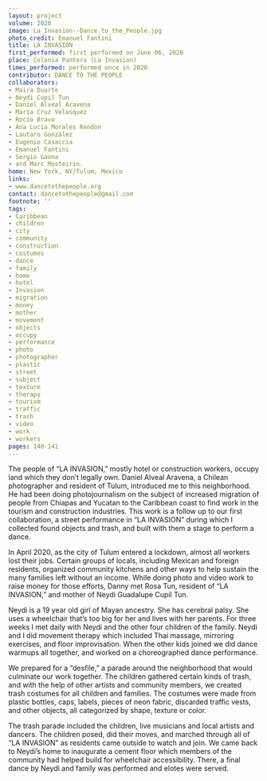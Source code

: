 ```yaml
---
layout: project
volume: 2020
image: La_Invasion--Dance_to_the_People.jpg
photo_credit: Emanuel Fantini
title: LA INVASION
first_performed: first performed on June 06, 2020
place: Colonia Pantera (La Invasion)
times_performed: performed once in 2020
contributor: DANCE TO THE PEOPLE
collaborators:
- Maira Duarte
- Neydi Cupil Tun
- Daniel Alveal Aravena
- María Cruz Velasquez
- Rocío Bravo
- Ana Lucía Morales Rendón
- Lautaro González
- Eugenio Casaccia
- Emanuel Fantini
- Sergio Gaona
- and Marc Mosteirin.
home: New York, NY/Tulum, Mexico
links:
- www.dancetothepeople.org
contact: dancetothepeople@gmail.com
footnote: ''
tags:
- Caribbean
- children
- city
- community
- construction
- costumes
- dance
- family
- home
- hotel
- Invasion
- migration
- money
- mother
- movement
- objects
- occupy
- performance
- photo
- photographer
- plastic
- street
- subject
- texture
- therapy
- tourism
- traffic
- trash
- video
- work
- workers
pages: 140-141
---
```

The people of “LA INVASION,” mostly hotel or construction workers, occupy land which they don’t legally own. Daniel Alveal Aravena, a Chilean photographer and resident of Tulum, introduced me to this neighborhood. He had been doing photojournalism on the subject of increased migration of people from Chiapas and Yucatan to the Caribbean coast to find work in the tourism and construction industries. This work is a follow up to our first collaboration, a street performance in “LA INVASION” during which I collected found objects and trash, and built with them a stage to perform a dance.

In April 2020, as the city of Tulum entered a lockdown, almost all workers lost their jobs. Certain groups of locals, including Mexican and foreign residents, organized community kitchens and other ways to help sustain the many families left without an income. While doing photo and video work to raise money for those efforts, Danny met Rosa Tun, resident of “LA INVASION,” and mother of Neydi Guadalupe Cupil Tun.

Neydi is a 19 year old girl of Mayan ancestry. She has cerebral palsy. She uses a wheelchair that’s too big for her and lives with her parents. For three weeks I met daily with Neydi and the other four children of the family. Neydi and I did movement therapy which included Thai massage, mirroring exercises, and floor improvisation. When the other kids joined we did dance warmups all together, and worked on a choreographed dance performance.  

We prepared for a “desfile,” a parade around the neighborhood that would culminate our work together. The children gathered certain kinds of trash, and with the help of other artists and community members, we created trash costumes for all children and families. The costumes were made from plastic bottles, caps, labels, pieces of neon fabric, discarded traffic vests, and other objects, all categorized by shape, texture or color.   

The trash parade included the children, live musicians and local artists and dancers.  The children posed, did their moves, and marched through all of “LA INVASION” as residents came outside to watch and join. We came back to Neydi’s home to inaugurate a cement floor which members of the community had helped build for wheelchair accessibility. There, a final dance by Neydi and family was performed and elotes were served.